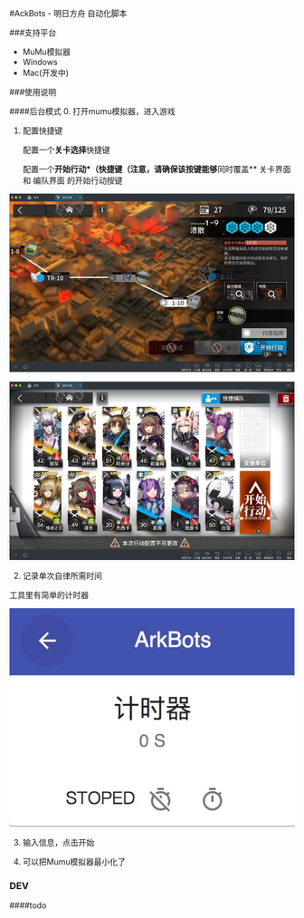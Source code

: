 #AckBots - 明日方舟 自动化脚本

###支持平台

- MuMu模拟器
- Windows
- Mac(开发中) 

###使用说明

####后台模式
0. 打开mumu模拟器，进入游戏

1. 配置快捷键

   配置一个**关卡选择**快捷键

   配置一个**开始行动*（快捷键（注意，请确保该按键能够**同时覆盖** 关卡界面 和 编队界面 的开始行动按键

![hotkey1](./doc/hotkey1.jpg)

![hotkey2](./doc/hotkey2.jpg)

2. 记录单次自律所需时间

工具里有简单的计时器

![timer](./doc/timer.jpg)

3. 输入信息，点击开始

4. 可以把Mumu模拟器最小化了

   



### DEV
####todo 